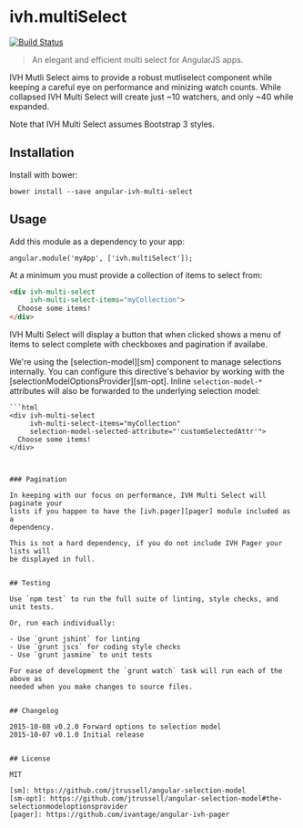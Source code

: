
# ivh.multiSelect

[![Build Status](https://secure.travis-ci.org/iVantage/angular-ivh-multi-select.png?branch=master)](https://travis-ci.org/iVantage/angular-ivh-multi-select)

> An elegant and efficient multi select for AngularJS apps.

IVH Mutli Select aims to provide a robust mutliselect component while keeping a
careful eye on performance and minizing watch counts. While collapsed IVH Multi
Select will create just ~10 watchers, and only ~40 while expanded.

Note that IVH Multi Select assumes Bootstrap 3 styles.


## Installation

Install with bower:

```
bower install --save angular-ivh-multi-select
```


## Usage

Add this module as a dependency to your app:

```
angular.module('myApp', ['ivh.multiSelect']);
```

At a minimum you must provide a collection of items to select from:

```html
<div ivh-multi-select
     ivh-multi-select-items="myCollection">
  Choose some items!
</div>
```

IVH Multi Select will display a button that when clicked shows a menu of items
to select complete with checkboxes and pagination if availabe. 

We're using the [selection-model][sm] component to manage selections internally.
You can configure this directive's behavior by working with the
[selectionModelOptionsProvider][sm-opt]. Inline `selection-model-*` attributes
will also be forwarded to the underlying selection model:

```
```html
<div ivh-multi-select
     ivh-multi-select-items="myCollection"
     selection-model-selected-attribute="'customSelectedAttr'">
  Choose some items!
</div>
```
```


### Pagination

In keeping with our focus on performance, IVH Multi Select will paginate your
lists if you happen to have the [ivh.pager][pager] module included as a
dependency.

This is not a hard dependency, if you do not include IVH Pager your lists will
be displayed in full.


## Testing

Use `npm test` to run the full suite of linting, style checks, and unit tests.

Or, run each individually:

- Use `grunt jshint` for linting
- Use `grunt jscs` for coding style checks
- Use `grunt jasmine` to unit tests

For ease of development the `grunt watch` task will run each of the above as
needed when you make changes to source files.


## Changelog

2015-10-08 v0.2.0 Forward options to selection model
2015-10-07 v0.1.0 Initial release


## License

MIT

[sm]: https://github.com/jtrussell/angular-selection-model
[sm-opt]: https://github.com/jtrussell/angular-selection-model#the-selectionmodeloptionsprovider
[pager]: https://github.com/ivantage/angular-ivh-pager
